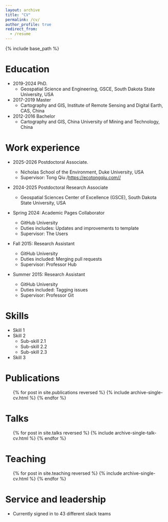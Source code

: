 ```yaml
---
layout: archive
title: "CV"
permalink: /cv/
author_profile: true
redirect_from:
  - /resume
---
```


{% include base_path %}

Education
======
* 2019-2024  PhD.
  - Geospatial Science and Engineering, GSCE, South Dakota State University, USA    
* 2017-2019  Master
  - Cartography and GIS, Institute of Remote Sensing and Digital Earth, CAS, China 
* 2012-2016  Bachelor
  - Cartography and GIS, China University of Mining and Technology, China 


Work experience
======
* 2025-2026  Postdoctoral Associate.
  - Nicholas School of the Environment, Duke University, USA
  - Supervisor: Tong Qiu /https://ecotongqiu.com//
* 2024-2025  Postdoctoral Research Associate
  - Geospatial Sciences Center of Excellence (GSCE), South Dakota State University, USA

* Spring 2024: Academic Pages Collaborator
  * GitHub University
  * Duties includes: Updates and improvements to template
  * Supervisor: The Users

* Fall 2015: Research Assistant
  * GitHub University
  * Duties included: Merging pull requests
  * Supervisor: Professor Hub

* Summer 2015: Research Assistant
  * GitHub University
  * Duties included: Tagging issues
  * Supervisor: Professor Git
  
Skills
======
* Skill 1
* Skill 2
  * Sub-skill 2.1
  * Sub-skill 2.2
  * Sub-skill 2.3
* Skill 3

Publications
======
  <ul>{% for post in site.publications reversed %}
    {% include archive-single-cv.html %}
  {% endfor %}</ul>
  
Talks
======
  <ul>{% for post in site.talks reversed %}
    {% include archive-single-talk-cv.html  %}
  {% endfor %}</ul>
  
Teaching
======
  <ul>{% for post in site.teaching reversed %}
    {% include archive-single-cv.html %}
  {% endfor %}</ul>
  
Service and leadership
======
* Currently signed in to 43 different slack teams
